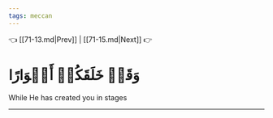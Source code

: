 ```yaml
---
tags: meccan
---
```


👈 [[71-13.md|Prev]] | [[71-15.md|Next]] 👉

# وَقَدۡ خَلَقَكُمۡ أَطۡوَارًا

While He has created you in stages

---

